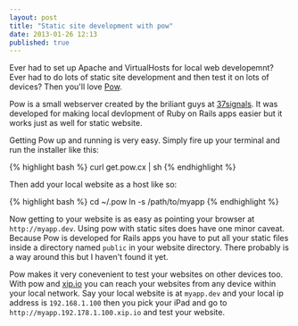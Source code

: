 ```yaml
---
layout: post
title: "Static site development with pow"
date: 2013-01-26 12:13
published: true
---
```


Ever had to set up Apache and VirtualHosts for local web developemnt?
Ever had to do lots of static site development and then test it on lots of devices? Then you'll love [Pow](http://pow.cx).

Pow is a small webserver created by the briliant guys at [37signals](http://37signals.com). It was developed for making local devlopment of
Ruby on Rails apps easier but it works just as well for static website.

Getting Pow up and running is very easy. Simply fire up your terminal and run the installer like this:

{% highlight bash %}
curl get.pow.cx | sh
{% endhighlight %}

Then add your local website as a host like so:


{% highlight bash %}
cd ~/.pow
ln -s /path/to/myapp
{% endhighlight %}

Now getting to your website is as easy as pointing your browser at ``http://myapp.dev``. Using pow with static sites
does have one minor caveat. Because Pow is developed for Rails apps you have to put all your static files inside a
directory named ``public`` in your website directory. There probably is a way around this but I haven't found it yet.

Pow makes it very conevenient to test your websites on other devices too. With pow and [xip.io](http://xip.io) you
can reach your websites from any device within your local network. Say your local website is at ``myapp.dev`` and your
local ip address is ``192.168.1.100`` then you pick your iPad and go to ``http://myapp.192.178.1.100.xip.io`` and test your
website.